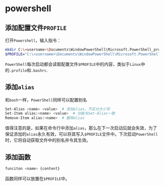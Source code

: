# powershell

## 添加配置文件`PROFILE`

打开`Powershell`，输入指令：

``` bash
mkdir C:\<username>\Documents\WindowPowerShell\Microsoft.PowerShell_profile.ps1
$PROFILE="C:\<username>\Documents\WindowPowerShell\Microsoft.PowerShell_profile.ps1"
```

`PowerShell`每次启动都会读取配置文件`$PROFILE`中的内容，类似于`Linux`中的`.profile`和`.bashrc`.

## 添加`alias`

和`bash`一样，`PowerShell`同样可以配置别名

``` bash
Set-Alias <name> <value>  # 添加alias，不区分大小写
Set-Item alias:<name> <value>  # 功能与Set-Alias一致
Remove-Item alias:<name>  # 删除alias
```

值得注意的是，如果在命令行中添加`alias`，那么在下一次启动后就会失效，为了保证添加的`alias`永久有效，可以将其写入`$PROFILE`文件中。下次启动`PowerShell`时，它将自动获取文件中的别名并令其生效。

## 添加函数

``` bash
funciton <name> {content}
```

函数同样可以放置在`$PROFILE`中。
